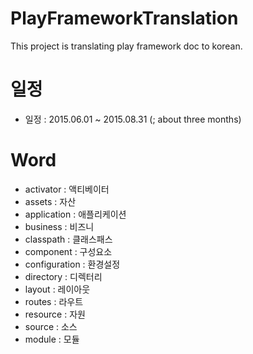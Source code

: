 # PlayFrameworkTranslation

This project is translating play framework doc to korean.

# 일정

* 일정 : 2015.06.01 ~ 2015.08.31 (; about three months)

# Word 

- activator : 액티베이터
- assets : 자산
- application : 애플리케이션
- business : 비즈니
- classpath : 클래스패스
- component : 구성요소
- configuration : 환경설정
- directory : 디렉터리
- layout : 레이아웃
- routes : 라우트
- resource : 자원
- source : 소스
- module : 모듈

